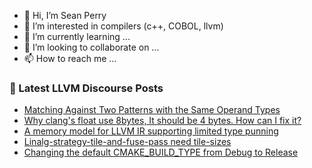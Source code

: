 - 👋 Hi, I’m Sean Perry
- 👀 I’m interested in compilers (c++, COBOL, llvm)
- 🌱 I’m currently learning ...
- 💞️ I’m looking to collaborate on ...
- 📫 How to reach me ...

<!---
s66perry/s66perry is a ✨ special ✨ repository because its `README.md` (this file) appears on your GitHub profile.
You can click the Preview link to take a look at your changes.
--->
### 📕 Latest LLVM Discourse Posts

<!-- DISCOURSE-LLVM:START -->
- [Matching Against Two Patterns with the Same Operand Types](https://discourse.llvm.org/t/matching-against-two-patterns-with-the-same-operand-types/61897#post_3)
- [Why clang&#39;s float use 8bytes, It should be 4 bytes. How can I fix it?](https://discourse.llvm.org/t/why-clangs-float-use-8bytes-it-should-be-4-bytes-how-can-i-fix-it/61959#post_1)
- [A memory model for LLVM IR supporting limited type punning](https://discourse.llvm.org/t/a-memory-model-for-llvm-ir-supporting-limited-type-punning/61948#post_4)
- [Linalg-strategy-tile-and-fuse-pass need tile-sizes](https://discourse.llvm.org/t/linalg-strategy-tile-and-fuse-pass-need-tile-sizes/61937#post_5)
- [Changing the default CMAKE_BUILD_TYPE from Debug to Release](https://discourse.llvm.org/t/changing-the-default-cmake-build-type-from-debug-to-release/61927#post_4)
<!-- DISCOURSE-LLVM:END -->
